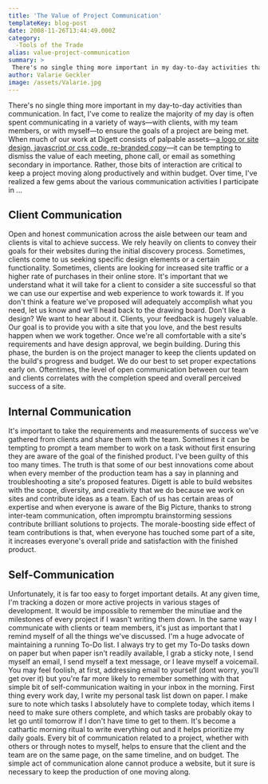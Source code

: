 ```yaml
---
title: 'The Value of Project Communication'
templateKey: blog-post
date: 2008-11-26T13:44:49.000Z
category: 
  -Tools of the Trade
alias: value-project-communication
summary: > 
 There's no single thing more important in my day-to-day activities than communication. In fact, I've come to realize the majority of my day is often spent communicating in a variety of ways—with clients, with my team members, or with myself—to ensure the goals of a project are being met. 
author: Valarie Geckler
image: /assets/Valarie.jpg
---
```


There's no single thing more important in my day-to-day activities than communication. In fact, I've come to realize the majority of my day is often spent communicating in a variety of ways—with clients, with my team members, or with myself—to ensure the goals of a project are being met. When much of our work at Digett consists of palpable assets—[a logo or site design, javascript or css code, re-branded copy](/services)—it can be tempting to dismiss the value of each meeting, phone call, or email as something secondary in importance. Rather, those bits of interaction are critical to keep a project moving along productively and within budget. Over time, I've realized a few gems about the various communication activities I participate in ...

Client Communication
--------------------

Open and honest communication across the aisle between our team and clients is vital to achieve success. We rely heavily on clients to convey their goals for their websites during the initial discovery process. Sometimes, clients come to us seeking specific design elements or a certain functionality. Sometimes, clients are looking for increased site traffic or a higher rate of purchases in their online store. It's important that we understand what it will take for a client to consider a site successful so that we can use our expertise and web experience to work towards it. If you don't think a feature we've proposed will adequately accomplish what you need, let us know and we'll head back to the drawing board. Don't like a design? We want to hear about it. Clients, your feedback is hugely valuable. Our goal is to provide you with a site that you love, and the best results happen when we work together. Once we're all comfortable with a site's requirements and have design approval, we begin building. During this phase, the burden is on the project manager to keep the clients updated on the build's progress and budget. We do our best to set proper expectations early on. Oftentimes, the level of open communication between our team and clients correlates with the completion speed and overall perceived success of a site.

Internal Communication
----------------------

It's important to take the requirements and measurements of success we've gathered from clients and share them with the team. Sometimes it can be tempting to prompt a team member to work on a task without first ensuring they are aware of the goal of the finished product. I've been guilty of this too many times. The truth is that some of our best innovations come about when every member of the production team has a say in planning and troubleshooting a site's proposed features. Digett is able to build websites with the scope, diversity, and creativity that we do because we work on sites and contribute ideas as a team. Each of us has certain areas of expertise and when everyone is aware of the Big Picture, thanks to strong inter-team communication, often impromptu brainstorming sessions contribute brilliant solutions to projects. The morale-boosting side effect of team contributions is that, when everyone has touched some part of a site, it increases everyone's overall pride and satisfaction with the finished product.

Self-Communication
------------------

Unfortunately, it is far too easy to forget important details. At any given time, I'm tracking a dozen or more active projects in various stages of development. It would be impossible to remember the minutiae and the milestones of every project if I wasn't writing them down. In the same way I communicate with clients or team members, it's just as important that I remind myself of all the things we've discussed. I'm a huge advocate of maintaining a running To-Do list. I always try to get my To-Do tasks down on paper but when paper isn't readily available, I grab a sticky note, I send myself an email, I send myself a text message, or I leave myself a voicemail. You may feel foolish, at first, addressing email to yourself (dont worry, you'll get over it) but you're far more likely to remember something with that simple bit of self-communication waiting in your inbox in the morning. First thing every work day, I write my personal task list down on paper. I make sure to note which tasks I absolutely have to complete today, which items I need to make sure others complete, and which tasks are probably okay to let go until tomorrow if I don't have time to get to them. It's become a cathartic morning ritual to write everything out and it helps prioritize my daily goals. Every bit of communication related to a project, whether with others or through notes to myself, helps to ensure that the client and the team are on the same page, on the same timeline, and on budget. The simple act of communication alone cannot produce a website, but it sure is necessary to keep the production of one moving along.